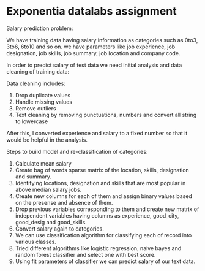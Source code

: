 # Exponentia datalabs assignment

Salary prediction problem:

We have training data having salary information as categories such as 0to3, 3to6, 6to10 and so on. we have parameters like job experience, job designation, job skills, job summary, job location and company code. 

In order to predict salary of test data we need initial analysis and data cleaning of training data:

Data cleaning includes:
1. Drop duplicate values
2. Handle missing values
3. Remove outliers
4. Text cleaning by removing punctuations, numbers and convert all string to lowercase

After this, I converted experience and salary to a fixed number so that it would be helpful in the analysis.

Steps to build model and re-classification of categories:

1. Calculate mean salary
2. Create bag of words sparse matrix of the location, skills, designation and summary.
3. Identifying locations, designation and skills that are most popular in above median salary jobs. 
4. Create new columns for each of them and assign binary values based on the presense and absence of them.
5. Drop previous variables corresponding to them and create new matrix of independent variables having columns as experience, good_city, good_desig and good_skills.
6. Convert salary again to categories.
7. We can use classification algorithm for classifying each of record into various classes. 
8. Tried different algorithms like logistic regression, naive bayes and random forest classifier and select one with best score.
9. Using fit parameters of classifier we can predict salary of our text data.


